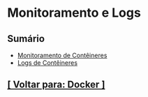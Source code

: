 # Monitoramento e Logs

## Sumário

- [Monitoramento de Contêineres](./1-monitoramento-conteineres/monitoramento-conteineres.md)
- [Logs de Contêineres](./2-logs-conteineres/logs-conteineres.md)

## [[ Voltar para: Docker ]](../docker.md)